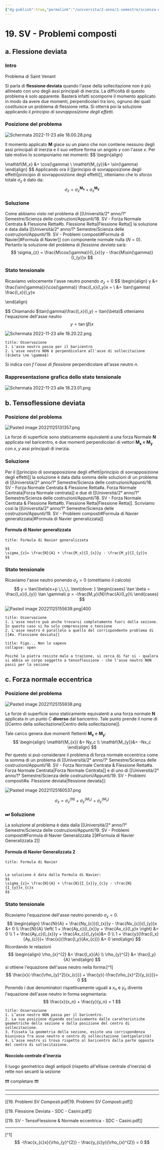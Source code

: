```yaml
---
{"dg-publish":true,"permalink":"/universita/2-anno/1-semestre/scienza-delle-costruzioni/appunti/19-sv-problemi-composti/"}
---
```


# 19. SV - Problemi composti
## a. Flessione deviata



### Intro
Problema di Saint Venant

Si parla di **flessione deviata** quando l'asse della sollecitazione non è più allineato con uno degli assi principali di inerzia. 
La difficoltà di questo problema è solo apparente. Basterà infatti scomporre il momento applicato in modo da avere due momenti, perpendicolari tra loro, ognuno dei quali costituisce un problema di flessione retta. Si otterrà poi la soluzione applicando il *principio di sovrapposizione degli effetti*.

### Posizione del problema

![Schermata 2022-11-23 alle 18.00.28.png](/img/user/Universit%C3%A0/2%C2%B0%20anno/1%C2%B0%20Semestre/Scienza%20delle%20costruzioni/allegati/Schermata%202022-11-23%20alle%2018.00.28.png)

Il momento applicato $\mathbf{M}$ giace su un piano che non contiene nessuno degli assi principali di inerzia e il suo vettore forma un angolo $\gamma$ con l'asse $x$. Per tale motivo lo scomponiamo nei momenti:
$$
\begin{align}

\mathbf{M_x} &= \cos(\gamma) \\
\mathbf{M_{y}}&= \sin(\gamma)
\end{align}
$$
Applicando ora il [[principio di sovrapposizione degli effetti\|principio di sovrapposizione degli effetti]],  otteniamo che lo sforzo totale $\sigma_z$ è dato da:
$$
\sigma_{z}= \sigma_z^{\mathbf{M_{x}}}+ \sigma_z^{\mathbf{M_y}}
$$

### Soluzione
Come abbiamo visto nel problema di [[Università/2° anno/1° Semestre/Scienza delle costruzioni/Appunti/18. SV - Forza Normale Centrata & Flessione Retta#b. Flessione Retta\|Flessione Retta]] la soluzione è data dalla [[Università/2° anno/1° Semestre/Scienza delle costruzioni/Appunti/19. SV - Problemi composti#Formula di Navier\|#Formula di Navier]] con componente normale nulla ($N = 0$). Pertanto la soluzione del problema di *flessione deviata* sarà: 
$$
\sigma_{z} = \frac{M\cos(\gamma)}{I_{x}}y - \frac{M\sin(\gamma)}{I_{y}}x
$$
### Stato tensionale
Ricaviamo velocemente l'asse neutro ponendo $\sigma_{z}= 0$
$$
\begin{align}
y &= \frac{\sin(\gamma)}{\cos(\gamma)} \frac{I_x}{I_y}x = \\
&= \tan(\gamma) \frac{I_x}{I_y}x

\end{align}

$$
Chiamando $\tan(\gamma)\frac{I_x}{I_y} = \tan(\beta)$ otteniamo l'equazione dell'asse neutro
$$
y = \tan(\beta)x
$$

![Schermata 2022-11-23 alle 18.20.22.png](/img/user/Universit%C3%A0/2%C2%B0%20anno/1%C2%B0%20Semestre/Scienza%20delle%20costruzioni/allegati/Schermata%202022-11-23%20alle%2018.20.22.png) 

```ad-warning
title: Osservazione
1. L'asse neutro passa per il baricentro
2. L'asse neutro NON è perpendicolare all'asse di sollecitazione ($\beta \ne \gamma$)
```

Si indica con $f$ l'*asse di flessione* perpendicolare all'asse neutro $n$.

### Rappresentazione grafica dello stato tensionale

![Schermata 2022-11-23 alle 18.23.01.png](/img/user/Universit%C3%A0/2%C2%B0%20anno/1%C2%B0%20Semestre/Scienza%20delle%20costruzioni/allegati/Schermata%202022-11-23%20alle%2018.23.01.png)





## b. Tensoflessione deviata

### Posizione del problema

![Pasted image 20221125131357.png](/img/user/Universit%C3%A0/2%C2%B0%20anno/1%C2%B0%20Semestre/Scienza%20delle%20costruzioni/allegati/Pasted%20image%2020221125131357.png)

Le forze di superficie sono staticamente equivalenti a una forza Normale $\mathbf{N}$ applicata nel baricentro, e due momenti perpendicolari di vettori $\mathbf{M_x}$ e $\mathbf{M_y}$ con $x, y$ assi principali di inerzia.

### Soluzione
Per il [[principio di sovrapposizione degli effetti\|principio di sovrapposizione degli effetti]] la soluzione è data dalla somma delle soluzioni di un problema di [[Università/2° anno/1° Semestre/Scienza delle costruzioni/Appunti/18. SV - Forza Normale Centrata & Flessione Retta#a. Forza Normale Centrata\|Forza Normale centrata]] e due di [[Università/2° anno/1° Semestre/Scienza delle costruzioni/Appunti/18. SV - Forza Normale Centrata & Flessione Retta#b. Flessione Retta\|Flessione Retta]]. Scriviamo così la [[Università/2° anno/1° Semestre/Scienza delle costruzioni/Appunti/19. SV - Problemi composti#Formula di Navier generalizzata\|#Formula di Navier generalizzata]]

#### Formula di Navier generalizzata

```ad-Teo
title: Formula di Navier generalizzata

$$
\sigma_{z}= \frac{N}{A} + \frac{M_x}{I_{x}}y - \frac{M_y}{I_{y}}x
$$

```

### Stato tensionale
Ricaviamo l'asse neutro ponendo $\sigma_{z}= 0$ (omettiamo il calcolo)
$$
y = \tan(\beta)x+p \,\,\,\, \text{dove: } 
\begin{cases} 
  \tan \beta = \frac{I_x}{I_{y}} \tan \gamma\\
  p = -\frac{M_y}{N}\frac{A}{I_y}\\
\end{cases}
$$

![Pasted image 20221125155639.png|400](/img/user/Universit%C3%A0/2%C2%B0%20anno/1%C2%B0%20Semestre/Scienza%20delle%20costruzioni/allegati/Pasted%20image%2020221125155639.png)

```ad-warning
title: Osservazione
1. L'asse neutro può anche trovarsi completamente fuori dalla sezione.
In questo caso si ha solo compressione o tensione
2. L'asse neutro è parallelo a quello del corrispondente problema di [[#a. Flessione deviata]]
```

```ad-info
title: Figo... Non lo sapevo
collapse: open

Poiché la pietra resiste male a trazione, si cerca di far si - qualora si abbia un corpo soggetto a tensoflessione - che l'asse neutro NON passi per la sezione

```

## c. Forza normale eccentrica
### Posizione del problema

![Pasted image 20221125155938.png](/img/user/Universit%C3%A0/2%C2%B0%20anno/1%C2%B0%20Semestre/Scienza%20delle%20costruzioni/allegati/Pasted%20image%2020221125155938.png)

Le forze di superficie sono staticamente equivalenti a una forza normale $\mathbf{N}$ applicata in un punto $C$ **diverso** dal baricentro. Tale punto prende il nome di [[Centro della sollecitazione\|Centro della sollecitazione]].

Tale carico genera due momenti flettenti $\mathbf{M_x}$ e $\mathbf{M_y}$:
$$
\begin{align}
\mathbf{M_{x}} &= Ny_c \\
\mathbf{M_{y}}&= -Nx_c
\end{align}
$$
Per questo si può considerare il problema di forza normale eccentrica come la somma di un problema di [[Università/2° anno/1° Semestre/Scienza delle costruzioni/Appunti/18. SV - Forza Normale Centrata & Flessione Retta#a. Forza Normale Centrata\|Forza Normale Centrata]] e di uno di [[Università/2° anno/1° Semestre/Scienza delle costruzioni/Appunti/19. SV - Problemi composti#a. Flessione deviata\|flessione deviata]]:

![Pasted image 20221125160537.png](/img/user/Universit%C3%A0/2%C2%B0%20anno/1%C2%B0%20Semestre/Scienza%20delle%20costruzioni/allegati/Pasted%20image%2020221125160537.png)

$$
\sigma_{z} = \sigma_z^{({N})} + \sigma_z^{(M_{x})} + \sigma_{z}^{(M_{y})}
$$
### ⏭ Soluzione

La soluzione al problema è data dalla [[Università/2° anno/1° Semestre/Scienza delle costruzioni/Appunti/19. SV - Problemi composti#Formula di Navier Generalizzata 2\|#Formula di Navier Generalizzata 2]]
#### Formula di Navier Generalizzata 2

```ad-Teo
title: Formula di Navier


La soluzione è data dalla Formula di Navier:
$$
\sigma_{z}= \frac{N}{A} + \frac{N}{I_{x}}y_{c}y - \frac{N}{I_{y}}x_{c}x
$$

```

### Stato tensionale

Ricaviamo l'equazione dell'asse neutro ponendo $\sigma_z = 0$.
$$
\begin{align}
\frac{N}{A} + \frac{Ny_{c}}{I_{x}}y - \frac{Nx_{c}}{I_{y}}x &= 0 \\
\frac{N}{A} \left( 1 + \frac{Ay_c}{I_{x}}y + \frac{Ax_c}{I_y}x \right) &= 0 \\
1 + \frac{Ay_c}{I_{x}}y + \frac{Ax_c}{I_{y}x}&= 0 \\
1 + \frac{y}{\frac{I_x}{Ay_{c}}}+ \frac{x}{\frac{I_y}{Ax_{c}}} &= 0
\end{align}
$$
Ricordando le relazioni
$$
\begin{align}
\rho_{x}^{2}  &= \frac{I_x}{A} \\
\rho_{y}^{2}  &= \frac{I_y}{A}
\end{align}
$$
si ottiene l'equazione dell'asse neutro nella forma:[^1]
$$
\frac{x}{-\frac{\rho_{y}^2}{x_{c}}} + \frac{y}{-\frac{\rho_{x}^2}{y_{c}}}= 0
$$ 
Ponendo i due denominatori rispettivamente uguali a $x_n$ e $y_n$ diventa l'equazione dell'asse neutro in forma segmentaria:
$$
\frac{x}{x_n} + \frac{y}{y_n} = 1
$$

```ad-warning
title: Osservazione
1. L’asse neutro NON passa per il baricentro.
2. La sua posizione dipende esclusivamente dalle caratteristiche geometriche della sezione e dalla posizione del centro di sollecitazione.
3. Fissata la geometria della sezione, esiste una corrispondenza biunivoca fra asse neutro e centro di sollecitazione (antipolarità)
4. L’asse neutro si trova rispetto al baricentro dalla parte opposta del centro di sollecitazione.

```


#### Nocciolo centrale d'inerzia
Il luogo geometrico degli antipoli (rispetto all'ellisse centrale d'inerzia) di rette non secanti la sezione

❗️❗️❗️ completare ❗️❗️❗️



___


___

[[19. Problemi SV Composti.pdf\|19. Problemi SV Composti.pdf]]

[[19. Flessione Deviata - SDC - Casini.pdf]]

[[19. SV - TensoFlessione & Normale eccentrica - SDC - Casini.pdf]]

___
[^1] 
$$
-\frac{x_{c}x}{\rho_{y}^{2}} - \frac{y_{c}y}{\rho_{x}^{2}} = 0
$$


